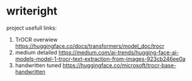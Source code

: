 # writeright
project
usefull links:
1. TrOCR overwiew https://huggingface.co/docs/transformers/model_doc/trocr
2. medium detailed https://medium.com/ai-trends/hugging-face-ai-models-model-1-trocr-text-extraction-from-images-923cb246ee0a
3. handwritten tuned https://huggingface.co/microsoft/trocr-base-handwritten
